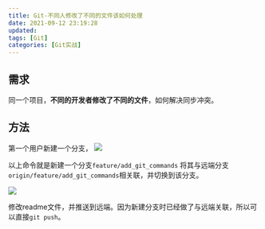 ```yaml
---
title: Git-不同人修改了不同的文件该如何处理
date: 2021-09-12 23:19:28
updated:
tags: [Git]
categories: [Git实战]
---
```

## 需求
同一个项目，**不同的开发者修改了不同的文件**，如何解决同步冲突。

## 方法

第一个用户新建一个分支，
![](https://gitee.com/dominic_z/markdown_picbed/raw/master/img/202111222312698.png)

以上命令就是新建一个分支`feature/add_git_commands` 将其与远端分支`origin/feature/add_git_commands`相关联，并切换到该分支。

![](https://gitee.com/dominic_z/markdown_picbed/raw/master/img/202111222317370.png)

修改readme文件，并推送到远端。因为新建分支时已经做了与远端关联，所以可以直接`git push`。

